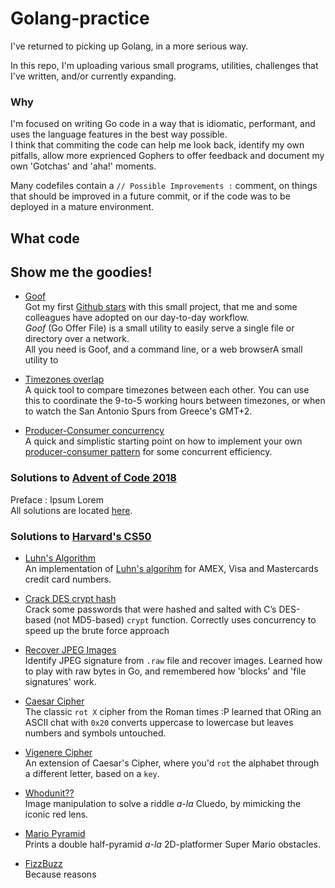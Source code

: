 # Golang-practice

I've returned to picking up Golang, in a more serious way. 

In this repo, I'm uploading various small programs, utilities, challenges that I've written, and/or currently expanding. 

### Why
I'm focused on writing Go code in a way that is idiomatic, performant, and uses the language features in the best way possible.   
I think that commiting the code can help me look back, identify my own pitfalls, allow more exprienced Gophers to offer feedback and document my own 'Gotchas' and 'aha!' moments.

Many codefiles contain a `// Possible Improvements :` comment, on things that should be improved in a future commit, or if the code was to be deployed in a mature environment.

## What code 

## Show me the goodies!

- [Goof](https://github.com/tpaschalis/goof)   
Got my first [Github stars](https://tpaschalis.github.io/a-dozen-github-stars/) with this small project, that me and some colleagues have adopted on our day-to-day workflow.    
*Goof* (Go Offer File) is a small utility to easily serve a single file or directory over a network.  
All you need is Goof, and a command line, or a web browserA small utility to 

- [Timezones overlap](timezones-overlap)  
A quick tool to compare timezones between each other. You can use this to coordinate the 9-to-5 working hours between timezones, or when to watch the San Antonio Spurs from Greece's GMT+2.

- [Producer-Consumer concurrency](producer-consumer)   
A quick and simplistic starting point on how to implement your own [producer-consumer pattern](https://en.wikipedia.org/wiki/Producer%E2%80%93consumer_problem) for some concurrent efficiency.


### Solutions to [Advent of Code 2018](https://adventofcode.com/)   
Preface : Ipsum Lorem    
All solutions are located [here](AdventOfCode2018).   

### Solutions to [Harvard's CS50](https://online-learning.harvard.edu/course/cs50-introduction-computer-science)

- [Luhn's Algorithm](credit-luhn)   
An implementation of [Luhn's algorihm](https://en.wikipedia.org/wiki/Luhn_algorithm) for AMEX, Visa and Mastercards credit card numbers.

- [Crack DES crypt hash](crack-des-hash)   
Crack some passwords that were hashed and salted with C’s DES-based (not MD5-based) `crypt` function. Correctly uses concurrency to speed up the brute force approach

- [Recover JPEG Images](recover-images)   
Identify JPEG signature from `.raw` file and recover images. Learned how to play with raw bytes in Go, and remembered how 'blocks' and 'file signatures' work.

- [Caesar Cipher](caesar-cipher)   
The classic `rot X` cipher from the Roman times :P learned that ORing an ASCII chat with `0x20` converts uppercase to lowercase but leaves numbers and symbols untouched.

- [Vigenere Cipher](vigenere-cipher)   
An extension of Caesar's Cipher, where you'd `rot` the alphabet through a different letter, based on a `key`.

- [Whodunit??](whodunit)  
Image manipulation to solve a riddle *a-la* Cluedo, by mimicking the iconic red lens.

- [Mario Pyramid](mario-pyramid)   
Prints a double half-pyramid *a-la* 2D-platformer Super Mario obstacles.

- [FizzBuzz](fizzbuzz)   
Because reasons
